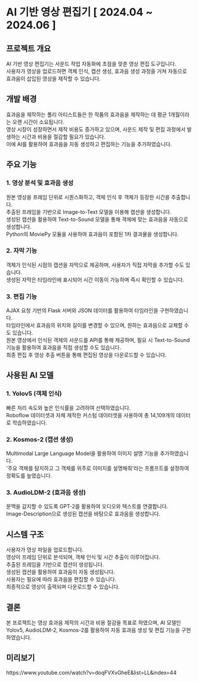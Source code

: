 <h1>AI 기반 영상 편집기 [ 2024.04 ~ 2024.06 ]</h1>

<h2>프로젝트 개요</h2>
AI 기반 영상 편집기는 사운드 작업 자동화에 초점을 맞춘 영상 편집 도구입니다. <br>
사용자가 영상을 업로드하면 객체 인식, 캡션 생성, 효과음 생성 과정을 거쳐 자동으로 효과음이 삽입된 영상을 제작할 수 있습니다.<br>

<h2>개발 배경</h2>
효과음을 제작하는 폴리 아티스트들은 한 작품의 효과음을 제작하는 데 평균 1개월이라는 오랜 시간이 소요됩니다.<br>
영상 시장이 성장하면서 제작 비용도 증가하고 있으며, 사운드 제작 및 편집 과정에서 발생하는 시간과 비용을 절감할 필요가 있습니다.<br>
이에 AI를 활용하여 효과음을 자동 생성하고 편집하는 기능을 추가하였습니다.<br>

<h2>주요 기능</h2>
<h3>1. 영상 분석 및 효과음 생성</h3>
원본 영상을 프레임 단위로 시퀀스화하고, 객체 인식 후 객체가 등장한 시간을 추출합니다.<br>
추출된 프레임을 기반으로 Image-to-Text 모델을 이용해 캡션을 생성합니다.<br>
생성된 캡션을 활용하여 Text-to-Sound 모델을 통해 객체에 맞는 효과음을 자동으로 생성합니다.<br>
Python의 MoviePy 모듈을 사용하여 효과음이 포함된 1차 결과물을 생성합니다.<br>

<h3>2. 자막 기능</h3>
객체가 인식된 시점의 캡션을 자막으로 제공하며, 사용자가 직접 자막을 추가할 수도 있습니다.<br>
생성된 자막은 타임라인에 표시되어 시간 이동이 가능하며 즉시 확인할 수 있습니다.<br>

<h3>3. 편집 기능</h3>
AJAX 요청 기반의 Flask 서버와 JSON 데이터를 활용하여 타임라인을 구현하였습니다.<br>
타임라인에서 효과음의 위치와 길이를 변경할 수 있으며, 원하는 효과음으로 교체할 수도 있습니다.<br>
원본 영상에서 인식된 객체의 사운드를 API를 통해 제공하며, 필요 시 Text-to-Sound 기능을 활용하여 효과음을 직접 생성할 수도 있습니다.<br>
최종 편집 후 영상 추출 버튼을 통해 편집된 영상을 다운로드할 수 있습니다.<br>

<h2>사용된 AI 모델</h2>
<h3>1. Yolov5 (객체 인식)</h3>
빠른 처리 속도와 높은 인식률을 고려하여 선택하였습니다.<br>
Roboflow 데이터셋과 자체 제작한 커스텀 데이터셋을 사용하여 총 14,109개의 데이터로 학습하였습니다.<br>

<h3>2. Kosmos-2 (캡션 생성)</h3>
Multimodal Large Language Model을 활용하여 이미지 설명 기능을 추가하였습니다.<br>
'주요 객체를 탐지하고 그 객체를 위주로 이미지를 설명해줘'라는 프롬프트를 설정하여 정확도를 높였습니다.<br>

<h3>3. AudioLDM-2 (효과음 생성)</h3>
문맥을 감지할 수 있도록 GPT-2를 활용하여 오디오와 텍스트를 연결합니다.<br>
Image-Description으로 생성된 캡션을 바탕으로 효과음을 생성합니다.<br>

<h2>시스템 구조</h2>
사용자가 영상 파일을 업로드합니다.<br>
영상이 프레임 단위로 분석되며, 객체 인식 및 시간 추출이 이루어집니다.<br>
추출된 프레임을 기반으로 캡션이 생성됩니다.<br>
생성된 캡션을 활용하여 효과음이 자동 생성됩니다.<br>
사용자는 필요에 따라 효과음을 편집할 수 있습니다.<br>
최종적으로 영상이 출력되며 다운로드할 수 있습니다.<br>

<h2>결론</h2>
본 프로젝트는 영상 효과음 제작의 시간과 비용 절감을 목표로 하였으며, AI 모델인 Yolov5, AudioLDM-2, Kosmos-2를 활용하여 자동 효과음 생성 및 편집 기능을 구현하였습니다.<br>

<h2>미리보기</h2>
https://www.youtube.com/watch?v=doqFVXvGheE&list=LL&index=44
